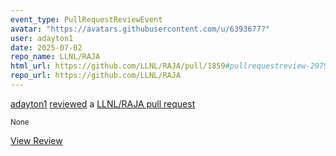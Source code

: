 ```yaml
---
event_type: PullRequestReviewEvent
avatar: "https://avatars.githubusercontent.com/u/6393677?"
user: adayton1
date: 2025-07-02
repo_name: LLNL/RAJA
html_url: https://github.com/LLNL/RAJA/pull/1859#pullrequestreview-2979458618
repo_url: https://github.com/LLNL/RAJA
---
```


<a href='https://github.com/adayton1' target='_blank'>adayton1</a> <a href='https://github.com/LLNL/RAJA/pull/1859#pullrequestreview-2979458618' target='_blank'>reviewed</a> a <a href='https://github.com/LLNL/RAJA/pull/1859' target='_blank'>LLNL/RAJA pull request</a>

<small>None</small>

<a href='https://github.com/LLNL/RAJA/pull/1859#pullrequestreview-2979458618' target='_blank'>View Review</a>